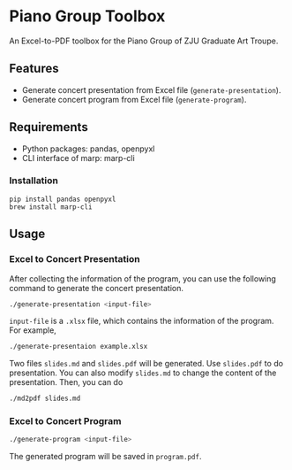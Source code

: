 # Piano Group Toolbox
An Excel-to-PDF toolbox for the Piano Group of ZJU Graduate Art Troupe.

## Features
* Generate concert presentation from Excel file (```generate-presentation```).
* Generate concert program from Excel file (```generate-program```).


## Requirements
* Python packages: pandas, openpyxl
* CLI interface of marp: marp-cli

### Installation
```
pip install pandas openpyxl
brew install marp-cli
```


## Usage

### Excel to Concert Presentation
After collecting the information of the program, you can use the following command to generate the concert presentation.

```bash
./generate-presentation <input-file> 
```

`input-file` is a `.xlsx` file, which contains the information of the program. For example,

```bash
./generate-presentaion example.xlsx 
```

Two files `slides.md` and `slides.pdf` will be generated. Use `slides.pdf` to do presentation. You can also modify `slides.md` to change the content of the presentation. Then, you can do

```bash
./md2pdf slides.md 
```


### Excel to Concert Program

```bash
./generate-program <input-file> 
```
The generated program will be saved in `program.pdf`.